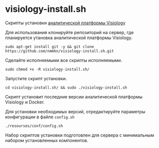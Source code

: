 # visiology-install.sh
Скрипты установки [аналитической платформы Visiology](https://ru.visiology.su)

Для использования клонируйте репозиторий на сервер, где планируется утановка аналитической платформы Visiology.

```
sudo apt-get install git -y && git clone https://github.com/nmmkn/visiology-install.sh.git
```
Сделайте исполняемыми все скрипты исполняемыми.

```
sudo chmod +x -R visiology-install.sh/
```
 Запустите скрипт установки.
 ```
 cd visiology-install.sh/ && sudo ./visiology-install.sh
 ```
 Скрипт установит последние версии аналитической платформы Visiology и Docker.
 
 Для установки необходимых версий, отредактируйте параметры конфигурации в файле `config.sh`
 ```
 ./resourses/conf/config.sh
 ```
 

Набор скриптов установки подготовлен для сервера с минимальным набором установленных компонентов.

